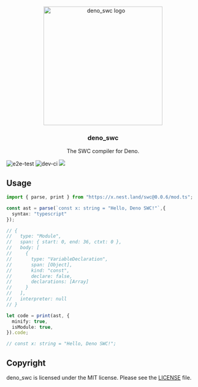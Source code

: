 <br />
<p align="center">
  <a href="https://github.com/divy-beta/deno_swc">
    <img src="https://raw.githubusercontent.com/nestdotland/deno_swc/master/assets/deno_swc.png" alt="deno_swc logo" width="310">
  </a>
  <h3 align="center">deno_swc</h3>

  <p align="center">
    The SWC compiler for Deno.
 </p>
</p>

![e2e-test](https://github.com/nestdotland/deno_swc/workflows/e2e-test/badge.svg)
![dev-ci](https://github.com/nestdotland/deno_swc/workflows/dev-ci/badge.svg)
![](https://img.shields.io/github/v/release/nestdotland/deno_swc?style=plastic)

## Usage

```typescript
import { parse, print } from "https://x.nest.land/swc@0.0.6/mod.ts";

const ast = parse(`const x: string = "Hello, Deno SWC!"`,{
  syntax: "typescript"
});

// {
//   type: "Module",
//   span: { start: 0, end: 36, ctxt: 0 },
//   body: [
//     {
//       type: "VariableDeclaration",
//       span: [Object],
//       kind: "const",
//       declare: false,
//       declarations: [Array]
//     }
//   ],
//   interpreter: null
// }

let code = print(ast, {
  minify: true,
  isModule: true,
}).code;

// const x: string = "Hello, Deno SWC!";
```

## Copyright

deno_swc is licensed under the MIT license. Please see the [LICENSE](LICENSE) file.
